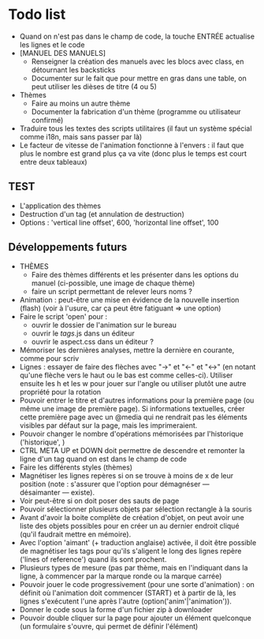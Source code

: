 # Todo list

* Quand on n'est pas dans le champ de code, la touche ENTRÉE actualise les lignes et le code
* [MANUEL DES MANUELS]
  * Renseigner la création des manuels avec les blocs avec class, en détournant les backsticks
  * Documenter sur le fait que pour mettre en gras dans une table, on peut utiliser les dièses de titre (4 ou 5)
* Thèmes
  * Faire au moins un autre thème
  * Documenter la fabrication d'un thème (programme ou utilisateur confirmé)
* Traduire tous les textes des scripts utilitaires (il faut un système spécial comme i18n, mais sans passer par là)
* Le facteur de vitesse de l'animation fonctionne à l'envers : il faut que plus le nombre est grand plus ça va vite (donc plus le temps est court entre deux tableaux)

## TEST

* L'application des thèmes
* Destruction d'un tag (et annulation de destruction)
* Options : 'vertical line offset', 600, 'horizontal line offset', 100

## Développements futurs

* THÈMES
  * Faire des thèmes différents et les présenter dans les options du manuel (ci-possible, une image de chaque thème)
  * faire un script permettant de relever leurs noms ?
* Animation : peut-être une mise en évidence de la nouvelle insertion (flash) (voir à l'usure, car ça peut être fatiguant => une option)
* Faire le script 'open' pour :
  * ouvrir le dossier de l'animation sur le bureau
  * ouvrir le _tags_.js dans un éditeur
  * ouvrir le aspect.css dans un éditeur ?
* Mémoriser les dernières analyses, mettre la dernière en courante, comme pour scriv
* Lignes : essayer de faire des flèches avec "->" et "<-" et "<->" (en notant qu'une flèche vers le haut ou le bas est comme celles-ci). Utiliser ensuite les h et les w pour jouer sur l'angle ou utiliser plutôt une autre propriété pour la rotation
* Pouvoir entrer le titre et d'autres informations pour la première page (ou même une image de première page). Si informations textuelles, créer cette première page avec un @media qui ne rendrait pas les éléments visibles par défaut sur la page, mais les imprimeraient.
* Pouvoir changer le nombre d'opérations mémorisées par l'historique ('historique', <nombre>)
* CTRL META UP et DOWN doit permettre de descendre et remonter la ligne d'un tag quand on est dans le champ de code
* Faire les différents styles (thèmes)
* Magnétiser les lignes repères si on se trouve à moins de x de leur position (note : s'assurer que l'option pour démagnéser — désaimanter — existe).
* Voir peut-être si on doit poser des sauts de page
* Pouvoir sélectionner plusieurs objets par sélection rectangle à la souris
* Avant d'avoir la boite complète de création d'objet, on peut avoir une liste des objets possibles pour en créer un au dernier endroit cliqué (qu'il faudrait mettre en mémoire).
* Avec l'option 'aimant' (+ traduction anglaise) activée, il doit être possible de magnétiser les tags pour qu'ils s'aligent le long des lignes repère ('lines of reference') quand ils sont prochent.
* Plusieurs types de mesure (pas par thème, mais en l'indiquant dans la ligne, à commencer par la marque ronde ou la marque carrée)
* Pouvoir jouer le code progressivement (pour une sorte d'animation) : on définit où l'animation doit commencer (START) et à partir de là, les lignes s'exécutent l'une après l'autre (option('anim'|'animation')).
* Donner le code sous la forme d'un fichier zip à downloader
* Pouvoir double cliquer sur la page pour ajouter un élément quelconque (un formulaire s'ouvre, qui permet de définir l'élément)

